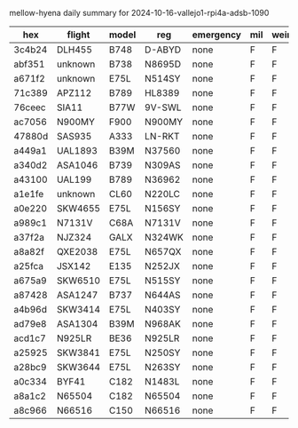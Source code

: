 mellow-hyena daily summary for 2024-10-16-vallejo1-rpi4a-adsb-1090

|hex|flight|model|reg|emergency|mil|weirdo|
|--|--|--|--|--|--|--|
|3c4b24|DLH455|B748|D-ABYD|none|F|F|
|abf351|unknown|B738|N8695D|none|F|F|
|a671f2|unknown|E75L|N514SY|none|F|F|
|71c389|APZ112|B789|HL8389|none|F|F|
|76ceec|SIA11|B77W|9V-SWL|none|F|F|
|ac7056|N900MY|F900|N900MY|none|F|F|
|47880d|SAS935|A333|LN-RKT|none|F|F|
|a449a1|UAL1893|B39M|N37560|none|F|F|
|a340d2|ASA1046|B739|N309AS|none|F|F|
|a43100|UAL199|B789|N36962|none|F|F|
|a1e1fe|unknown|CL60|N220LC|none|F|F|
|a0e220|SKW4655|E75L|N156SY|none|F|F|
|a989c1|N7131V|C68A|N7131V|none|F|F|
|a37f2a|NJZ324|GALX|N324WK|none|F|F|
|a8a82f|QXE2038|E75L|N657QX|none|F|F|
|a25fca|JSX142|E135|N252JX|none|F|F|
|a675a9|SKW6510|E75L|N515SY|none|F|F|
|a87428|ASA1247|B737|N644AS|none|F|F|
|a4b96d|SKW3414|E75L|N403SY|none|F|F|
|ad79e8|ASA1304|B39M|N968AK|none|F|F|
|acd1c7|N925LR|BE36|N925LR|none|F|F|
|a25925|SKW3841|E75L|N250SY|none|F|F|
|a28bc9|SKW3644|E75L|N263SY|none|F|F|
|a0c334|BYF41|C182|N1483L|none|F|F|
|a8a1c2|N65504|C182|N65504|none|F|F|
|a8c966|N66516|C150|N66516|none|F|F|
